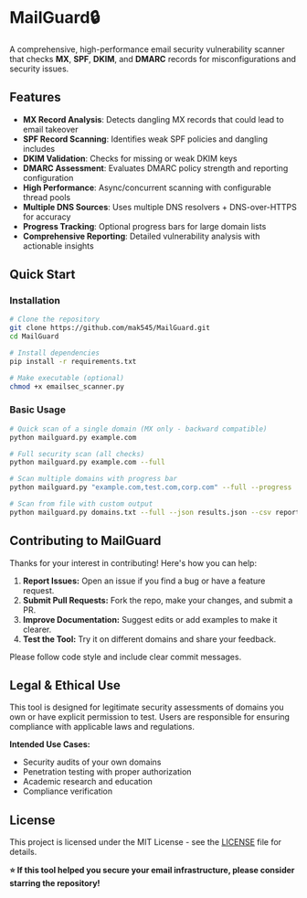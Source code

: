 # MailGuard🔒



A comprehensive, high-performance email security vulnerability scanner that checks **MX**, **SPF**, **DKIM**, and **DMARC** records for misconfigurations and security issues.

## Features

- **MX Record Analysis**: Detects dangling MX records that could lead to email takeover
- **SPF Record Scanning**: Identifies weak SPF policies and dangling includes  
- **DKIM Validation**: Checks for missing or weak DKIM keys
- **DMARC Assessment**: Evaluates DMARC policy strength and reporting configuration
- **High Performance**: Async/concurrent scanning with configurable thread pools
- **Multiple DNS Sources**: Uses multiple DNS resolvers + DNS-over-HTTPS for accuracy
- **Progress Tracking**: Optional progress bars for large domain lists
- **Comprehensive Reporting**: Detailed vulnerability analysis with actionable insights

## Quick Start

### Installation

```bash
# Clone the repository
git clone https://github.com/mak545/MailGuard.git
cd MailGuard

# Install dependencies
pip install -r requirements.txt

# Make executable (optional)
chmod +x emailsec_scanner.py
```

### Basic Usage

```bash
# Quick scan of a single domain (MX only - backward compatible)
python mailguard.py example.com

# Full security scan (all checks)
python mailguard.py example.com --full

# Scan multiple domains with progress bar
python mailguard.py "example.com,test.com,corp.com" --full --progress

# Scan from file with custom output
python mailguard.py domains.txt --full --json results.json --csv report.csv
```


## Contributing to MailGuard

Thanks for your interest in contributing! Here's how you can help:

1. **Report Issues:** Open an issue if you find a bug or have a feature request.
2. **Submit Pull Requests:** Fork the repo, make your changes, and submit a PR.
3. **Improve Documentation:** Suggest edits or add examples to make it clearer.
4. **Test the Tool:** Try it on different domains and share your feedback.

Please follow code style and include clear commit messages.




## Legal & Ethical Use

This tool is designed for legitimate security assessments of domains you own or have explicit permission to test. Users are responsible for ensuring compliance with applicable laws and regulations.

**Intended Use Cases:**
- Security audits of your own domains
- Penetration testing with proper authorization  
- Academic research and education
- Compliance verification



## License

This project is licensed under the MIT License - see the [LICENSE](LICENSE) file for details.



**⭐ If this tool helped you secure your email infrastructure, please consider starring the repository!**
